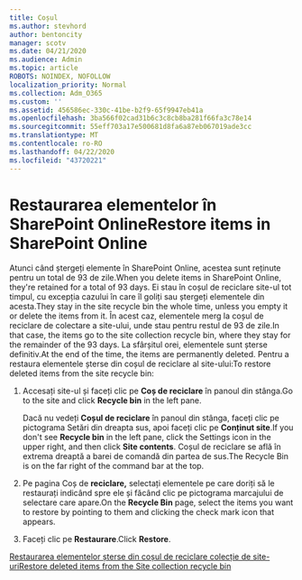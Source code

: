 ```yaml
---
title: Coșul
ms.author: stevhord
author: bentoncity
manager: scotv
ms.date: 04/21/2020
ms.audience: Admin
ms.topic: article
ROBOTS: NOINDEX, NOFOLLOW
localization_priority: Normal
ms.collection: Adm_O365
ms.custom: ''
ms.assetid: 456586ec-330c-41be-b2f9-65f9947eb41a
ms.openlocfilehash: 3ba566f02cad31b6c3c8cb8ba281f66fa3c78e14
ms.sourcegitcommit: 55eff703a17e500681d8fa6a87eb067019ade3cc
ms.translationtype: MT
ms.contentlocale: ro-RO
ms.lasthandoff: 04/22/2020
ms.locfileid: "43720221"
---
```

# <a name="restore-items-in-sharepoint-online"></a><span data-ttu-id="4da87-102">Restaurarea elementelor în SharePoint Online</span><span class="sxs-lookup"><span data-stu-id="4da87-102">Restore items in SharePoint Online</span></span>

<span data-ttu-id="4da87-103">Atunci când ștergeți elemente în SharePoint Online, acestea sunt reținute pentru un total de 93 de zile.</span><span class="sxs-lookup"><span data-stu-id="4da87-103">When you delete items in SharePoint Online, they're retained for a total of 93 days.</span></span> <span data-ttu-id="4da87-104">Ei stau în coșul de reciclare site-ul tot timpul, cu excepția cazului în care îl goliți sau ștergeți elementele din acesta.</span><span class="sxs-lookup"><span data-stu-id="4da87-104">They stay in the site recycle bin the whole time, unless you empty it or delete the items from it.</span></span> <span data-ttu-id="4da87-105">În acest caz, elementele merg la coșul de reciclare de colectare a site-ului, unde stau pentru restul de 93 de zile.</span><span class="sxs-lookup"><span data-stu-id="4da87-105">In that case, the items go to the site collection recycle bin, where they stay for the remainder of the 93 days.</span></span> <span data-ttu-id="4da87-106">La sfârșitul orei, elementele sunt șterse definitiv.</span><span class="sxs-lookup"><span data-stu-id="4da87-106">At the end of the time, the items are permanently deleted.</span></span> <span data-ttu-id="4da87-107">Pentru a restaura elementele șterse din coșul de reciclare al site-ului:</span><span class="sxs-lookup"><span data-stu-id="4da87-107">To restore deleted items from the site recycle bin:</span></span>
  
1. <span data-ttu-id="4da87-108">Accesați site-ul și faceți clic pe **Coș de reciclare** în panoul din stânga.</span><span class="sxs-lookup"><span data-stu-id="4da87-108">Go to the site and click **Recycle bin** in the left pane.</span></span> 
    
    <span data-ttu-id="4da87-109">Dacă nu vedeți **Coșul de reciclare** în panoul din stânga, faceți clic pe pictograma Setări din dreapta sus, apoi faceți clic pe **Conținut site**.</span><span class="sxs-lookup"><span data-stu-id="4da87-109">If you don't see **Recycle bin** in the left pane, click the Settings icon in the upper right, and then click **Site contents**.</span></span> <span data-ttu-id="4da87-110">Coșul de reciclare se află în extrema dreaptă a barei de comandă din partea de sus.</span><span class="sxs-lookup"><span data-stu-id="4da87-110">The Recycle Bin is on the far right of the command bar at the top.</span></span>
    
2. <span data-ttu-id="4da87-111">Pe pagina Coș de **reciclare,** selectați elementele pe care doriți să le restaurați indicând spre ele și făcând clic pe pictograma marcajului de selectare care apare.</span><span class="sxs-lookup"><span data-stu-id="4da87-111">On the **Recycle Bin** page, select the items you want to restore by pointing to them and clicking the check mark icon that appears.</span></span> 
    
3. <span data-ttu-id="4da87-112">Faceți clic pe **Restaurare**.</span><span class="sxs-lookup"><span data-stu-id="4da87-112">Click **Restore**.</span></span>
    
[<span data-ttu-id="4da87-113">Restaurarea elementelor șterse din coșul de reciclare colecție de site-uri</span><span class="sxs-lookup"><span data-stu-id="4da87-113">Restore deleted items from the Site collection recycle bin</span></span>](https://go.microsoft.com/fwlink/?linkid=866439)
  

